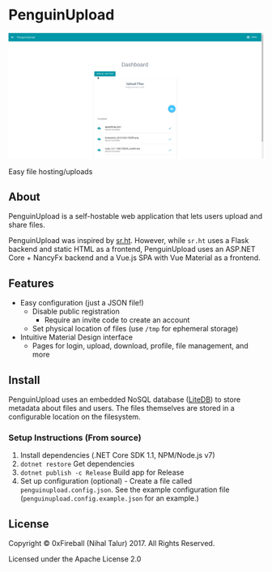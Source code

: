 
# PenguinUpload

![screenshot](img/screenshot_upload.png)

Easy file hosting/uploads

## About

PenguinUpload is a self-hostable web application that
lets users upload and share files.

PenguinUpload was inspired by [sr.ht](https://gogs.sr.ht/SirCmpwn/sr.ht).
However, while `sr.ht` uses a Flask backend and static HTML as a frontend,
PenguinUpload uses an ASP.NET Core + NancyFx backend and a Vue.js SPA with
Vue Material as a frontend.

## Features

- Easy configuration (just a JSON file!)
  - Disable public registration
    - Require an invite code to create an account
  - Set physical location of files (use `/tmp` for ephemeral storage)
- Intuitive Material Design interface
  - Pages for login, upload, download, profile, file management, and more

## Install

PenguinUpload uses an embedded NoSQL database ([LiteDB](https://github.com/mbdavid/LiteDB))
to store metadata about files and users. The files themselves are stored in a configurable
location on the filesystem.

### Setup Instructions (From source)

1. Install dependencies (.NET Core SDK 1.1, NPM/Node.js v7)
1. `dotnet restore` Get dependencies
1. `dotnet publish -c Release` Build app for Release
1. Set up configuration (optional) - Create a file called `penguinupload.config.json`.
 See the example configuration file (`penguinupload.config.example.json` for an example.)

## License

Copyright &copy; 0xFireball (Nihal Talur) 2017. All Rights Reserved.

Licensed under the Apache License 2.0
